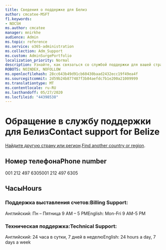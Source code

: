 ```yaml
---
title: Сведения о поддержке для Белиз
author: cmcatee-MSFT
f1.keywords:
- NOCSH
ms.author: cmcatee
manager: mnirkhe
audience: Admin
ms.topic: reference
ms.service: o365-administration
ms.collection: Adm_Support
ms.custom: AdminSurgePortfolio
localization_priority: Normal
description: Узнайте, как связаться со службой поддержки для вашей страны или региона.
ROBOTS: NOINDEX, NOFOLLOW
ms.openlocfilehash: 28cc643b49d91cb60430baad2432ecc19f49ea4f
ms.sourcegitcommit: 2d59b24b877487f3b84aefdc7b1e200a21009999
ms.translationtype: MT
ms.contentlocale: ru-RU
ms.lasthandoff: 05/27/2020
ms.locfileid: "44398538"
---
```

# <a name="contact-support-for-belize"></a><span data-ttu-id="474c0-103">Обращение в службу поддержки для Белиз</span><span class="sxs-lookup"><span data-stu-id="474c0-103">Contact support for Belize</span></span>

<span data-ttu-id="474c0-104">[Найдите другую страну или регион](../contact-support-for-business-products.md).</span><span class="sxs-lookup"><span data-stu-id="474c0-104">[Find another country or region](../contact-support-for-business-products.md).</span></span>

## <a name="phone-number"></a><span data-ttu-id="474c0-105">Номер телефона</span><span class="sxs-lookup"><span data-stu-id="474c0-105">Phone number</span></span>
<span data-ttu-id="474c0-106">001 212 497 6305</span><span class="sxs-lookup"><span data-stu-id="474c0-106">001 212 497 6305</span></span>

## <a name="hours"></a><span data-ttu-id="474c0-107">Часы</span><span class="sxs-lookup"><span data-stu-id="474c0-107">Hours</span></span>
### <a name="billing-support"></a><span data-ttu-id="474c0-108">Поддержка выставления счетов:</span><span class="sxs-lookup"><span data-stu-id="474c0-108">Billing Support:</span></span>

<span data-ttu-id="474c0-109">Английский: Пн – Пятница 9 AM – 5 PM</span><span class="sxs-lookup"><span data-stu-id="474c0-109">English: Mon-Fri 9 AM-5 PM</span></span>

### <a name="technical-support"></a><span data-ttu-id="474c0-110">Техническая поддержка:</span><span class="sxs-lookup"><span data-stu-id="474c0-110">Technical Support:</span></span>

<span data-ttu-id="474c0-111">Английский: 24 часа в сутки, 7 дней в неделю</span><span class="sxs-lookup"><span data-stu-id="474c0-111">English: 24 hours a day, 7 days a week</span></span>
